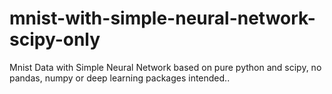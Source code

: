 # mnist-with-simple-neural-network-scipy-only
Mnist Data with Simple Neural Network based on pure python and scipy, no pandas, numpy or deep learning packages intended..
